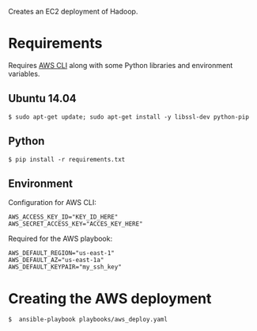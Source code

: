 Creates an EC2 deployment of Hadoop.

# Requirements
Requires [AWS CLI](https://aws.amazon.com/cli/) along with some Python libraries and environment variables.

## Ubuntu 14.04
    $ sudo apt-get update; sudo apt-get install -y libssl-dev python-pip
    
## Python
    $ pip install -r requirements.txt

## Environment
Configuration for AWS CLI:

    AWS_ACCESS_KEY_ID="KEY_ID_HERE"
    AWS_SECRET_ACCESS_KEY="ACCES_KEY_HERE"

Required for the AWS playbook:

    AWS_DEFAULT_REGION="us-east-1"
    AWS_DEFAULT_AZ="us-east-1a"
    AWS_DEFAULT_KEYPAIR="my_ssh_key"

# Creating the AWS deployment
    $  ansible-playbook playbooks/aws_deploy.yaml
